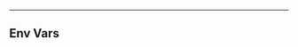 <!-- Space: Projects -->
<!-- Parent: ZshFlutter -->
<!-- Title: EnvVars ZshFlutter -->
<!-- Label: ZshFlutter -->
<!-- Label: Project -->
<!-- Label: EnvVars -->
<!-- Include: disclaimer.md -->
<!-- Include: ac:toc -->

---

## Env Vars
